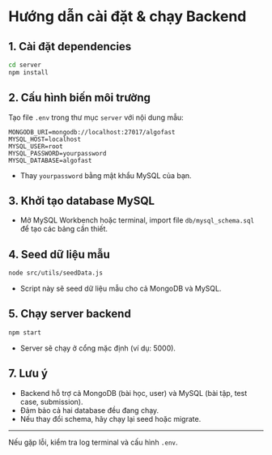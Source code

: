 # Hướng dẫn cài đặt & chạy Backend

## 1. Cài đặt dependencies
```bash
cd server
npm install
```

## 2. Cấu hình biến môi trường
Tạo file `.env` trong thư mục `server` với nội dung mẫu:
```
MONGODB_URI=mongodb://localhost:27017/algofast
MYSQL_HOST=localhost
MYSQL_USER=root
MYSQL_PASSWORD=yourpassword
MYSQL_DATABASE=algofast
```
- Thay `yourpassword` bằng mật khẩu MySQL của bạn.

## 3. Khởi tạo database MySQL
- Mở MySQL Workbench hoặc terminal, import file `db/mysql_schema.sql` để tạo các bảng cần thiết.

## 4. Seed dữ liệu mẫu
```bash
node src/utils/seedData.js
```
- Script này sẽ seed dữ liệu mẫu cho cả MongoDB và MySQL.

## 5. Chạy server backend
```bash
npm start
```
- Server sẽ chạy ở cổng mặc định (ví dụ: 5000).

## 7. Lưu ý
- Backend hỗ trợ cả MongoDB (bài học, user) và MySQL (bài tập, test case, submission).
- Đảm bảo cả hai database đều đang chạy.
- Nếu thay đổi schema, hãy chạy lại seed hoặc migrate.

---
Nếu gặp lỗi, kiểm tra log terminal và cấu hình `.env`. 